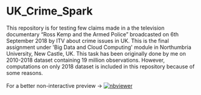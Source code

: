 # UK_Crime_Spark
This repository is for testing few claims made in a the television documentary “Ross Kemp and the Armed Police” broadcasted on 6th September 2018 by ITV about crime issues in UK. This is the final assignment under 'Big Data and Cloud Computing' module in Northumbria University, New Castle, UK. This task has been originally done by me on 2010-2018 dataset containing 19 million observations. However, computations on only 2018 dataset is included in this repository because of some reasons.<br/>
<br>For a better non-interactive preview &#8594; [![nbviewer](https://user-images.githubusercontent.com/2791223/29387450-e5654c72-8294-11e7-95e4-090419520edb.png)](https://nbviewer.jupyter.org/github/manoharkaranth/UK_Crime_Spark/blob/main/UK_Crime_2018.ipynb)</br>
